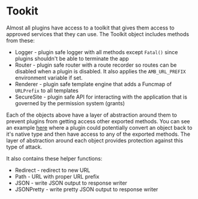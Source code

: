 # Tookit

Almost all plugins have access to a toolkit that gives them access to approved services that they can use. The Toolkit object includes methods from these:

- Logger - plugin safe logger with all methods except `Fatal()` since plugins shouldn't be able to terminate the app
- Router - plugin safe router with a route recorder so routes can be disabled when a plugin is disabled. It also applies the `AMB_URL_PREFIX` environment variable if set.
- Renderer - plugin safe template engine that adds a Funcmap of `URLPrefix` to all templates
- SecureSite - plugin safe API for interacting with the application that is governed by the permission system (grants)

Each of the objects above have a layer of abstraction around them to prevent plugins from getting access other exported methods. You can see an example [here](https://go.dev/play/p/zVxZeA3dJ4n) where a plugin could potentially convert an object back to it's native type and then have access to any of the exported methods. The layer of abstraction around each object provides protection against this type of attack.

It also contains these helper functions:

- Redirect - redirect to new URL
- Path - URL with proper URL prefix
- JSON - write JSON output to response writer
- JSONPretty - write pretty JSON output to response writer